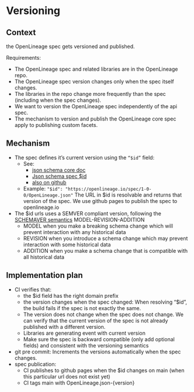 <!-- SPDX-License-Identifier: Apache-2.0 -->

# Versioning
## Context
the OpenLineage spec gets versioned and published.

Requirements:
- The OpenLineage spec and related libraries are in the OpenLineage repo.
- The OpenLineage spec version changes only when the spec itself changes.
- The libraries in the repo change more frequently than the spec (including when the spec changes).
- We want to version the OpenLineage spec independently of the api spec.
- The mechanism to version and publish the OpenLineage core spec apply to publishing custom facets.

## Mechanism
- The spec defines it’s current version using the `“$id”` field:
  - See:
    - [json schema core doc](https://json-schema.org/draft/2020-12/json-schema-core.html#rfc.section.8.2.1)
    - [Json schema spec $id](https://json-schema.org/draft/2019-09/schema)
    - [also on github](https://github.com/json-schema-org/json-schema-spec/blob/draft-next/meta/core.json)
  - Example:
`"$id": "https://openlineage.io/spec/1-0-0/OpenLineage.json"`
The URL in $id is resolvable and returns that version of the spec.
We use github pages to publish the spec to openlineage.io
- The $id urls uses a SEMVER compliant version, following the [SCHEMAVER semantics](https://docs.snowplowanalytics.com/docs/pipeline-components-and-applications/iglu/common-architecture/schemaver/)
MODEL-REVISION-ADDITION
  - MODEL when you make a breaking schema change which will prevent interaction with any historical data
  - REVISION when you introduce a schema change which may prevent interaction with some historical data
  - ADDITION when you make a schema change that is compatible with all historical data

## Implementation plan
- CI verifies that:
  - the $id field has the right domain prefix
  - the version changes when the spec changed: When resolving “$id”, the build fails if the spec is not exactly the same.
  - The version does not change when the spec does not change. We can verify that the current version of the spec is not already published with a different version.
  - Libraries are generating event with current version
  - Make sure the spec is backward compatible (only add optional fields) and consistent with the versioning semantics
- git pre commit: Increments the versions automatically when the spec changes.
- spec publication:
  - CI publishes to github pages when the $id changes on main (when this particular url does not exist yet)
  - CI tags main with OpenLineage.json-{version}

